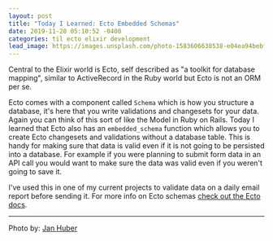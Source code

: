 ```yaml
---
layout: post
title: "Today I Learned: Ecto Embedded Schemas"
date: 2019-11-28 05:10:52 -0400
categories: til ecto elixir development
lead_image: https://images.unsplash.com/photo-1583606638538-e04ea94bebf9?ixlib=rb-1.2.1&ixid=eyJhcHBfaWQiOjEyMDd9&auto=format&fit=crop&w=1113&q=80
---
```


Central to the Elixir world is Ecto, self described as "a toolkit for database mapping", similar to ActiveRecord in the Ruby world but Ecto is not an ORM per se.

Ecto comes with a component called `Schema` which is how you structure a database, it's here that you write validations and changesets for your data. Again you can think of this sort of like the Model in Ruby on Rails. Today I learned that Ecto also has an `embedded_schema` function which allows you to create Ecto changesets and validations without a database table. This is handy for making sure that data is valid even if it is not going to be persisted into a database. For example if you were planning to submit form data in an API call you would want to make sure the data was valid even if you weren't going to save it.

I've used this in one of my current projects to validate data on a daily email report before sending it. For more info on Ecto schemas [check out the Ecto docs](https://hexdocs.pm/ecto/Ecto.Schema.html).

---

Photo by: [Jan Huber](https://unsplash.com/@jan_huber)
